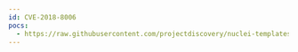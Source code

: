 ```yaml
---
id: CVE-2018-8006
pocs:
  - https://raw.githubusercontent.com/projectdiscovery/nuclei-templates/master/cves/2018/CVE-2018-8006.yaml
---
```

